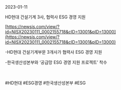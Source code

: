 2023-01-11

HD현대 건설기계 3사, 협력사 ESG 경영 지원

[https://newsis.com/view/?id=NISX20230111_0002155718&cID=13001&pID=13000](https://newsis.com/view/?id=NISX20230111_0002155718&cID=13001&pID=13000)

-HD현대 건설기계부문 3개사가 협력사 ESG 경영 지원

-한국생산성본부와 ‘공급망 ESG 경영 지원 프로젝트’ 착수

　

#HD현대 #ESG경영 #한국생산성본부 #ESG 